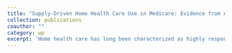 ```yaml
---
title: "Supply-Driven Home Health Care Use in Medicare: Evidence from Agency Entry and Exit"
collection: publications
coauthor: ""
category: wp
excerpt: 'Home health care has long been characterized as highly responsive to supply-side factors. Despite this widespread perception, there is limited direct evidence on how supply affects patterns of use. This study leverages variation in home health agency entry and exit across time and local areas to examine the supply sensitivity of home health care and its downstream consequences. Analyzing how changes in home health supply differentially affect post-acute versus community-entry patients reveals stark differences in responsiveness: although changes in supply have minimal effects on post-acute care use, they substantially increase community-entry use . Beyond these direct effects on use, expanded access generates complex shifts in broader healthcare use. These effects operate through both substitution and complementarity channels: expanded access reduces hospitalizations and Medicaid-funded nursing homes, but also increases prescription drug use and hospice use. The increase in total Medicare spending suggests that expanded home health access represents a net addition to Medicare services rather than pure substitution. Together, these two sets of results - the differential supply sensitivity between care pathways and the complex healthcare use patterns that result from expanded access - challenge the conventional view of home health care as primarily a substitute for institutional post-acute care.'
---
```

